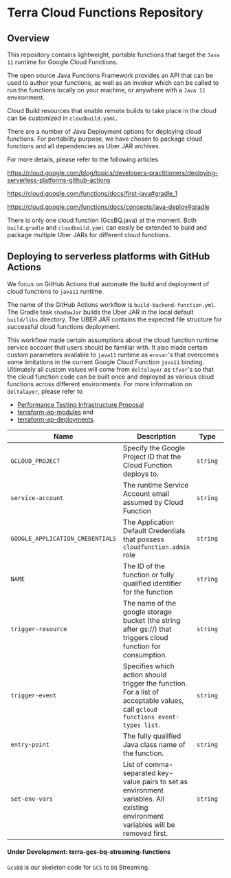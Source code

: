 # Terra Cloud Functions Repository

## Overview
This repository contains lightweight, portable functions that target the `Java 11` runtime for Google Cloud Functions.

The open source Java Functions Framework provides an API that can be used to author your functions, as well as an invoker which can be called to run the functions locally on your machine, or anywhere with a `Java 11` environment.

Cloud Build resources that enable remote builds to take place in the cloud can be customized in `cloudbuild.yaml`.

There are a number of Java Deployment options for deploying cloud functions. For portability purpose, we have chosen to package cloud functions and all dependencies as Uber JAR archives.

For more details, please refer to the following articles

https://cloud.google.com/blog/topics/developers-practitioners/deploying-serverless-platforms-github-actions

https://cloud.google.com/functions/docs/first-java#gradle_1

https://cloud.google.com/functions/docs/concepts/java-deploy#gradle

There is only one cloud function (GcsBQ.java) at the moment. Both `build.gradle` and `cloudbuild.yaml` can easily be extended to build and package multiple Uber JARs for different cloud functions.

## Deploying to serverless platforms with GitHub Actions

We focus on GitHub Actions that automate the build and deployment of cloud functions to `java11` runtime.

The name of the GitHub Actions workflow is `build-backend-function.yml`. 
The Gradle task `shadowJar` builds the Uber JAR in the local default `build/libs` directory.
The UBER JAR contains the expected file structure for successful cloud functions deployment.

This workflow made certain assumptions about the cloud function runtime service account that users should be familiar with.
It also made certain custom parameters available to `java11` runtime as `envvar`'s that overcomes some limitations in the current Google Cloud Function `java11` binding.
Ultimately all custom values will come from `deltalayer` as `tfvar`'s so that the cloud function code can be built once and deployed as various cloud functions across different environments.
For more information on `deltalayer`, please refer to 
* [Performance Testing Infrastructure Proposal](https://docs.google.com/document/d/11PZIXZwOyd394BFOlBsDjOGjZdC-jwTr_n92nTJvFxw)
* [terraform-ap-modules](https://github.com/broadinstitute/terraform-ap-modules/tree/master/deltalayer) and
* [terraform-ap-deployments](https://github.com/broadinstitute/terraform-ap-deployments/tree/master/deltalayer).

| Name | Description | Type | Default | Required |
|------|-------------|------|---------|:--------:|
| `GCLOUD_PROJECT` | Specify the Google Project ID that the Cloud Function deploys to. | `string` | n/a | yes |
| `service-account` | The runtime Service Account email assumed by Cloud Function | `string` | `PROJECT_ID@appspot.gserviceaccount.com` | no |
| `GOOGLE_APPLICATION_CREDENTIALS` | The Application Default Credentials that possess `cloudfunction.admin` role | `string` | n/a | yes |
| `NAME` | The ID of the function or fully qualified identifier for the function | `string` | n/a | yes |
| `trigger-resource` | The name of the google storage bucket (the string after gs://) that triggers cloud function for consumption. | `string` | n/a | yes |
| `trigger-event` | Specifies which action should trigger the function. For a list of acceptable values, call `gcloud functions event-types list`. | `string` | n/a | yes |
| `entry-point` | The fully qualified Java class name of the function. | `string` | n/a | yes |
| `set-env-vars` | List of comma-separated key-value pairs to set as environment variables. All existing environment variables will be removed first. | `string` | n/a | no |

#### Under Development: terra-gcs-bq-streaming-functions

`GcsBQ` is our skeleton code for `GCS` to `BQ` Streaming. 